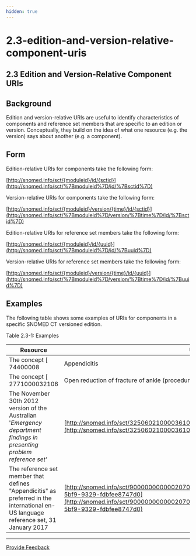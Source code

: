 ```yaml
---
hidden: true
---
```


# 2.3-edition-and-version-relative-component-uris

## 2.3 Edition and Version-Relative Component URIs

## Background

Edition and version-relative URIs are useful to identify characteristics of components and reference set members that are specific to an edition or version. Conceptually, they build on the idea of what one resource (e.g. the version) says about another (e.g. a component).

## Form

Edition-relative URIs for components take the following form:

[http://snomed.info/sct/{moduleid}/id/{sctid}](http://snomed.info/sct/%7Bmoduleid%7D/id/%7Bsctid%7D)

Version-relative URIs for components take the following form:

[http://snomed.info/sct/{moduleid}/version/{time}/id/{sctid}](http://snomed.info/sct/%7Bmoduleid%7D/version/%7Btime%7D/id/%7Bsctid%7D)

Edition-relative URIs for reference set members take the following form:

[http://snomed.info/sct/{moduleid}/id/{uuid}](http://snomed.info/sct/%7Bmoduleid%7D/id/%7Buuid%7D)

Version-relative URIs for reference set members take the following form:

[http://snomed.info/sct/{moduleid}/version/{time}/id/{uuid}](http://snomed.info/sct/%7Bmoduleid%7D/version/%7Btime%7D/id/%7Buuid%7D)

## Examples

The following table shows some examples of URIs for components in a specific SNOMED CT versioned edition.

Table 2.3-1: Examples

| **Resource**                                                                                                                         | **URI**                                                                                                                                                                                                  |
| ------------------------------------------------------------------------------------------------------------------------------------ | -------------------------------------------------------------------------------------------------------------------------------------------------------------------------------------------------------- |
| The concept \[ 74400008                                                                                                              | Appendicitis                                                                                                                                                                                             |
| The concept \[ 2771000032106                                                                                                         | Open reduction of fracture of ankle (procedure)                                                                                                                                                          |
| The November 30th 2012 version of the Australian '_Emergency department findings in presenting problem reference set'_               | [http://snomed.info/sct/32506021000036107/version/20121130/id/32570501000036104](http://snomed.info/sct/32506021000036107/version/20121130/id/32570501000036104)                                         |
| The reference set member that defines "Appendicitis" as preferred in the international en-US language reference set, 31 January 2017 | [http://snomed.info/sct/900000000000207008/version/20170131/id/7c0d7d61-c571-5bf9-9329-fdbfee8747d0](http://snomed.info/sct/900000000000207008/version/20170131/id/7c0d7d61-c571-5bf9-9329-fdbfee8747d0) |

***

<a href="https://docs.google.com/forms/d/e/1FAIpQLScTmbZIf0UEQwYDkY27EEWBkaiYkHSbR0_9DmFrMLXoQLyL7Q/viewform?usp=pp_url&#x26;entry.1767247133=URI+Standard&#x26;entry.670899847=2.3%20Edition%20and%20Version-Relative%20Component%20URIs" class="button primary">Provide Feedback</a>
